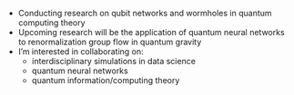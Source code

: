 - Conducting research on qubit networks and wormholes in quantum computing theory
- Upcoming research will be the application of quantum neural networks to renormalization group flow in quantum gravity 
- I’m interested in collaborating on:
  - interdisciplinary simulations in data science
  - quantum neural networks
  - quantum information/computing theory

